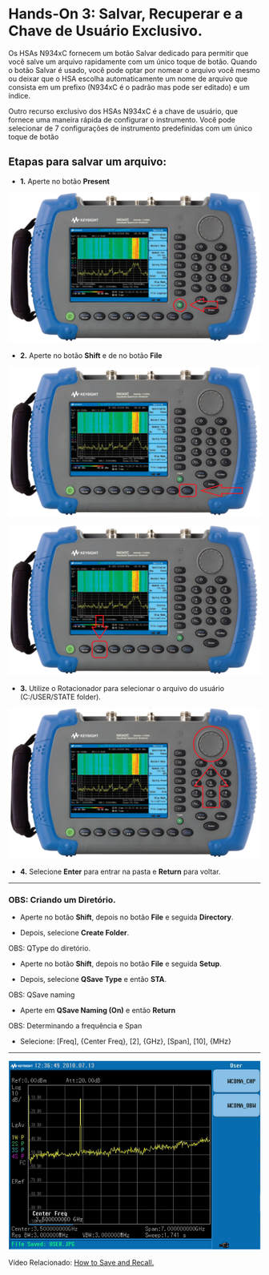 # **Hands-On 3: Salvar, Recuperar e a Chave de Usuário Exclusivo.**

Os HSAs N934xC fornecem um botão Salvar dedicado para permitir que você salve um arquivo rapidamente com um único toque de botão. Quando o botão Salvar é usado, você pode optar por nomear o arquivo você mesmo ou deixar que o HSA escolha automaticamente um nome de arquivo que consista em um prefixo (N934xC é o padrão mas pode ser editado) e um índice.

Outro recurso exclusivo dos HSAs N934xC é a chave de usuário, que fornece uma maneira rápida de configurar o instrumento. Você pode selecionar de 7 configurações de instrumento predefinidas com um único toque de botão

## Etapas para salvar um arquivo:

- **1.** Aperte no botão **Present**

![](/Imagens/Teclas/present.png)

- **2.** Aperte no botão **Shift** e de no botão **File**

![](/Imagens/Teclas/shift.png)

![](/Imagens/Teclas/meas.png)

- **3.** Utilize o Rotacionador para selecionar o arquivo do usuário (C:/USER/STATE folder).

![](/Imagens/Teclas/rotacionador.png)

- **4.** Selecione **Enter** para entrar na pasta e **Return** para voltar.

___

### OBS: Criando um Diretório.

- Aperte no botão **Shift**, depois no botão **File** e seguida **Directory**.

- Depois, selecione **Create Folder**.

OBS: QType do diretório.

- Aperte no botão **Shift**, depois no botão **File** e seguida **Setup**.

- Depois, selecione **QSave Type** e então **STA**.

OBS: QSave naming 

- Aperte em **QSave Naming (On)** e então **Return**


OBS: Determinando a frequência e Span

- Selecione: [Freq], {Center Freq}, [2], {GHz}, [Span], [10], {MHz}

___

![](/Imagens/HD03/OBW.png)

Vídeo Relacionado: [How to Save and Recall.](https://www.youtube.com/watch?v=jTCtuTqUNeI)